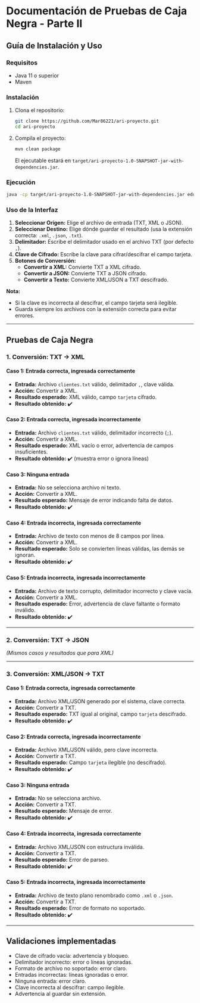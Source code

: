 # Documentación de Pruebas de Caja Negra - Parte II

## Guía de Instalación y Uso

### Requisitos
- Java 11 o superior
- Maven

### Instalación
1. Clona el repositorio:
   ```bash
   git clone https://github.com/Mar86221/ari-proyecto.git
   cd ari-proyecto
   ```
2. Compila el proyecto:
   ```bash
   mvn clean package
   ```
   El ejecutable estará en `target/ari-proyecto-1.0-SNAPSHOT-jar-with-dependencies.jar`.

### Ejecución
```bash
java -cp target/ari-proyecto-1.0-SNAPSHOT-jar-with-dependencies.jar edu.uca.ari.Main
```

### Uso de la Interfaz
1. **Seleccionar Origen:** Elige el archivo de entrada (TXT, XML o JSON).
2. **Seleccionar Destino:** Elige dónde guardar el resultado (usa la extensión correcta: `.xml`, `.json`, `.txt`).
3. **Delimitador:** Escribe el delimitador usado en el archivo TXT (por defecto `,`).
4. **Clave de Cifrado:** Escribe la clave para cifrar/descifrar el campo tarjeta.
5. **Botones de Conversión:**
   - **Convertir a XML:** Convierte TXT a XML cifrado.
   - **Convertir a JSON:** Convierte TXT a JSON cifrado.
   - **Convertir a Texto:** Convierte XML/JSON a TXT descifrado.

**Nota:**
- Si la clave es incorrecta al descifrar, el campo tarjeta será ilegible.
- Guarda siempre los archivos con la extensión correcta para evitar errores.

---

## Pruebas de Caja Negra

### 1. Conversión: TXT → XML

#### Caso 1: Entrada correcta, ingresada correctamente
- **Entrada:** Archivo `clientes.txt` válido, delimitador `,`, clave válida.
- **Acción:** Convertir a XML.
- **Resultado esperado:** XML válido, campo `tarjeta` cifrado.
- **Resultado obtenido:** ✔️

#### Caso 2: Entrada correcta, ingresada incorrectamente
- **Entrada:** Archivo `clientes.txt` válido, delimitador incorrecto (`;`).
- **Acción:** Convertir a XML.
- **Resultado esperado:** XML vacío o error, advertencia de campos insuficientes.
- **Resultado obtenido:** ✔️ (muestra error o ignora líneas)

#### Caso 3: Ninguna entrada
- **Entrada:** No se selecciona archivo ni texto.
- **Acción:** Convertir a XML.
- **Resultado esperado:** Mensaje de error indicando falta de datos.
- **Resultado obtenido:** ✔️

#### Caso 4: Entrada incorrecta, ingresada correctamente
- **Entrada:** Archivo de texto con menos de 8 campos por línea.
- **Acción:** Convertir a XML.
- **Resultado esperado:** Solo se convierten líneas válidas, las demás se ignoran.
- **Resultado obtenido:** ✔️

#### Caso 5: Entrada incorrecta, ingresada incorrectamente
- **Entrada:** Archivo de texto corrupto, delimitador incorrecto y clave vacía.
- **Acción:** Convertir a XML.
- **Resultado esperado:** Error, advertencia de clave faltante o formato inválido.
- **Resultado obtenido:** ✔️

---

### 2. Conversión: TXT → JSON
_(Mismos casos y resultados que para XML)_

---

### 3. Conversión: XML/JSON → TXT

#### Caso 1: Entrada correcta, ingresada correctamente
- **Entrada:** Archivo XML/JSON generado por el sistema, clave correcta.
- **Acción:** Convertir a TXT.
- **Resultado esperado:** TXT igual al original, campo `tarjeta` descifrado.
- **Resultado obtenido:** ✔️

#### Caso 2: Entrada correcta, ingresada incorrectamente
- **Entrada:** Archivo XML/JSON válido, pero clave incorrecta.
- **Acción:** Convertir a TXT.
- **Resultado esperado:** Campo `tarjeta` ilegible (no descifrado).
- **Resultado obtenido:** ✔️

#### Caso 3: Ninguna entrada
- **Entrada:** No se selecciona archivo.
- **Acción:** Convertir a TXT.
- **Resultado esperado:** Mensaje de error.
- **Resultado obtenido:** ✔️

#### Caso 4: Entrada incorrecta, ingresada correctamente
- **Entrada:** Archivo XML/JSON con estructura inválida.
- **Acción:** Convertir a TXT.
- **Resultado esperado:** Error de parseo.
- **Resultado obtenido:** ✔️

#### Caso 5: Entrada incorrecta, ingresada incorrectamente
- **Entrada:** Archivo de texto plano renombrado como `.xml` o `.json`.
- **Acción:** Convertir a TXT.
- **Resultado esperado:** Error de formato no soportado.
- **Resultado obtenido:** ✔️

---

## Validaciones implementadas
- Clave de cifrado vacía: advertencia y bloqueo.
- Delimitador incorrecto: error o líneas ignoradas.
- Formato de archivo no soportado: error claro.
- Entradas incorrectas: líneas ignoradas o error.
- Ninguna entrada: error claro.
- Clave incorrecta al descifrar: campo ilegible.
- Advertencia al guardar sin extensión.

